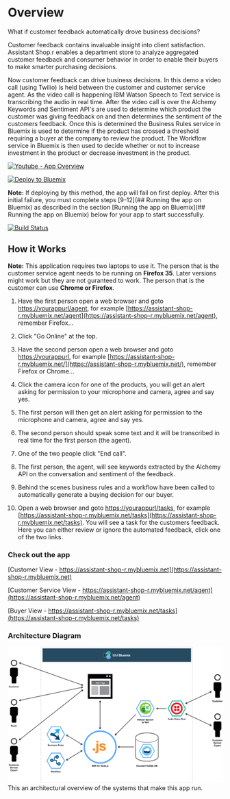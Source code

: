 # Overview

What if customer feedback automatically drove business decisions?

Customer feedback contains invaluable insight into client satisfaction. Assistant Shop.r enables a department store to analyze aggregated customer feedback and consumer behavior in order to enable their buyers to make smarter purchasing decisions.

Now customer feedback can drive business decisions.  In this demo a video call (using Twilio) is held between the customer and customer service agent.  As the video call is happening IBM Watson Speech to Text service is transcribing the audio in real time.  After the video call is over the Alchemy Keywords and Sentiment API's are used to determine which product the customer was giving feedback on and then determines the sentiment of the customers feedback.  Once this is determined the Business Rules service in Bluemix is used to determine if the product has crossed a threshold requiring a buyer at the company to review the product.  The Workflow service in Bluemix is then used to decide whether or not to increase investment in the product or decrease investment in the product.

[![Youtube - App Overview](http://img.youtube.com/vi/EcOryuaGYCI/0.jpg)](http://www.youtube.com/watch?v=EcOryuaGYCI)

[![Deploy to Bluemix](https://bluemix.net/deploy/button.png)](https://bluemix.net/deploy)

**Note:** If deploying by this method, the app will fail on first deploy. After this initial failure, you must complete steps [9-12](## Running the app on Bluemix) as described in the section [Running the app on Bluemix](## Running the app on Bluemix)  below for your app to start successfully.

[![Build Status](https://codeship.com/projects/5be9a2b0-f58e-0132-c56e-36e59e59a064/status?branch=master)](https://codeship.com/projects/5be9a2b0-f58e-0132-c56e-36e59e59a064/status?branch=master)

## How it Works

**Note:** This application requires two laptops to use it.  The person that is the customer service agent needs to be running on **Firefox 35**.  Later versions might work but they are not guranteed to work.  The person that is the customer can use **Chrome or Firefox**.

1. Have the first person open a web browser and goto [https://yourappurl/agent](https://yourappurl/agent), for example [https://assistant-shop-r.mybluemix.net/agent](https://assistant-shop-r.mybluemix.net/agent), remember Firefox...

2. Click "Go Online" at the top.

3. Have the second person open a web browser and goto [https://yourappurl](https://yourappurl), for example [https://assistant-shop-r.mybluemix.net/](https://assistant-shop-r.mybluemix.net/), remember Firefox or Chrome...

4. Click the camera icon for one of the products, you will get an alert asking for permission to your microphone and camera, agree and say yes.

5. The first person will then get an alert asking for permission to the microphone and camera, agree and say yes.

6. The second person should speak some text and it will be transcribed in real time for the first person (the agent).

7. One of the two people click "End call".

8. The first person, the agent, will see keywords extracted by the Alchemy API on the conversation and sentiment of the feedback.

9. Behind the scenes business rules and a workflow have been called to automatically generate a buying decision for our buyer.

10. Open a web browser and goto [https://yourappurl/tasks](https://yourappurl/tasks), for example [https://assistant-shop-r.mybluemix.net/tasks](https://assistant-shop-r.mybluemix.net/tasks).  You will see a task for the customers feedback.  Here you can either review or ignore the automated feedback, click one of the two links.

### Check out the app

[Customer View - https://assistant-shop-r.mybluemix.net](https://assistant-shop-r.mybluemix.net)

[Customer Service View - https://assistant-shop-r.mybluemix.net/agent](https://assistant-shop-r.mybluemix.net/agent)

[Buyer View - https://assistant-shop-r.mybluemix.net/tasks](https://assistant-shop-r.mybluemix.net/tasks)


### Architecture Diagram
<img src="https://raw.githubusercontent.com/IBM-Bluemix/assistant-shop.r/master/architecture-diagram.png" width="650px"><br>This an architectural overview of the systems that make this app run.<br>
